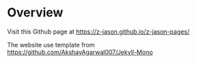 # Overview

Visit this Github page at https://z-jason.github.io/z-jason-pages/

The website use template from https://github.com/AkshayAgarwal007/Jekyll-Mono
